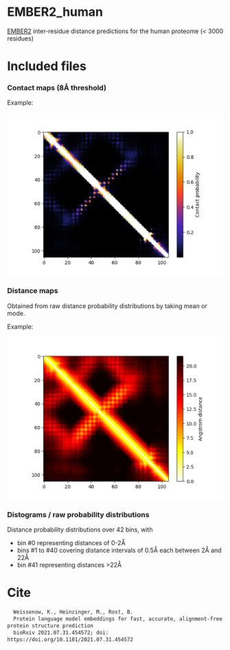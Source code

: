 # EMBER2_human
[EMBER2](https:/github.com/kWeissenow/EMBER2) inter-residue distance predictions for the human proteome (< 3000 residues)

# Included files

### Contact maps (8Å threshold)
Example:

![Example contact map](example/contact_map.png)

### Distance maps
Obtained from raw distance probability distributions by taking mean or mode.

Example:

![Example distance map](example/distance_map_avg.png)

### Distograms / raw probability distributions
Distance probability distributions over 42 bins, with
- bin #0 representing distances of 0-2Å
- bins #1 to #40 covering distance intervals of 0.5Å each between 2Å and 22Å
- bin #41 representing distances >22Å


# Cite

      Weissenow, K., Heinzinger, M., Rost, B.
	  Protein language model embeddings for fast, accurate, alignment-free protein structure prediction
      bioRxiv 2021.07.31.454572; doi: https://doi.org/10.1101/2021.07.31.454572
